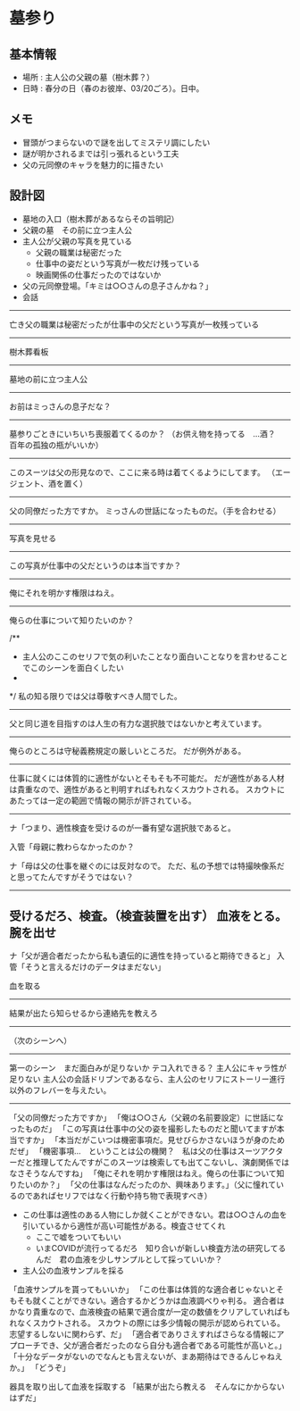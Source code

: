 # 墓参り
## 基本情報
* 場所 : 主人公の父親の墓（樹木葬？）
* 日時 : 春分の日（春のお彼岸、03/20ごろ）。日中。

## メモ
* 冒頭がつまらないので謎を出してミステリ調にしたい
* 謎が明かされるまでは引っ張れるという工夫
* 父の元同僚のキャラを魅力的に描きたい


## 設計図
* 墓地の入口（樹木葬があるならその旨明記）
* 父親の墓　その前に立つ主人公
* 主人公が父親の写真を見ている
  * 父親の職業は秘密だった
  * 仕事中の姿だという写真が一枚だけ残っている
  * 映画関係の仕事だったのではないか
* 父の元同僚登場。「キミは○○さんの息子さんかね？」
* 会話

-----------------------------------------------------------------
亡き父の職業は秘密だったが仕事中の父だという写真が一枚残っている

---
樹木葬看板

---
墓地の前に立つ主人公

---
お前はミっさんの息子だな？

------
墓参りごときにいちいち喪服着てくるのか？
（お供え物を持ってる　…酒？　百年の孤独の瓶がいいか）

---
このスーツは父の形見なので、ここに来る時は着てくるようにしてます。
（エージェント、酒を置く）

---
父の同僚だった方ですか。
ミっさんの世話になったものだ。（手を合わせる）

---
写真を見せる

---
この写真が仕事中の父だというのは本当ですか？

------
俺にそれを明かす権限はねえ。

---
俺らの仕事について知りたいのか？


/**
 * 主人公のここのセリフで気の利いたことなり面白いことなりを言わせることでこのシーンを面白くしたい
 * 
 */
 私の知る限りでは父は尊敬すべき人間でした。


---
父と同じ道を目指すのは人生の有力な選択肢ではないかと考えています。

---
俺らのところは守秘義務規定の厳しいところだ。
だが例外がある。

------
仕事に就くには体質的に適性がないとそもそも不可能だ。
だが適性がある人材は貴重なので、適性があると判明すればもれなくスカウトされる。
スカウトにあたっては一定の範囲で情報の開示が許されている。

---
ナ「つまり、適性検査を受けるのが一番有望な選択肢であると。

入管「母親に教わらなかったのか？

ナ「母は父の仕事を継ぐのには反対なので。
ただ、私の予想では特撮映像系だと思ってたんですがそうではない？

---
受けるだろ、検査。（検査装置を出す）
血液をとる。腕を出せ
---

ナ「父が適合者だったから私も遺伝的に適性を持っていると期待できると」
入管「そうと言えるだけのデータはまだない」

血を取る

---
結果が出たら知らせるから連絡先を教えろ

------
（次のシーンへ）





-----------------------------------------------------------------
第一のシーン　まだ面白みが足りないか
テコ入れできる？
主人公にキャラ性が足りない
主人公の会話ドリブンであるなら、主人公のセリフにストーリー進行以外のフレバーを与えたい。

-----------------------------------------------------------------















「父の同僚だった方ですか」
「俺は○○さん（父親の名前要設定）に世話になったものだ」
「この写真は仕事中の父の姿を撮影したものだと聞いてますが本当ですか」
「本当だがこいつは機密事項だ。見せびらかさないほうが身のためだぜ」
「機密事項…　ということは公の機関？　私は父の仕事はスーツアクターだと推理してたんですがこのスーツは検索しても出てこないし、演劇関係ではなさそうなんですね」
「俺にそれを明かす権限はねえ。俺らの仕事について知りたいのか？」
「父の仕事はなんだったのか、興味あります。」（父に憧れているのであればセリフではなく行動や持ち物で表現すべき）

  * この仕事は適性のある人物にしか就くことができない。君は○○さんの血を引いているから適性が高い可能性がある。検査させてくれ
    * ここで嘘をついてもいい
    * いまCOVIDが流行ってるだろ　知り合いが新しい検査方法の研究してるんだ　君の血液を少しサンプルとして採っていいか？
  * 主人公の血液サンプルを採る

「血液サンプルを貰ってもいいか」
「この仕事は体質的な適合者じゃないとそもそも就くことができない。適合するかどうかは血液調べりゃ判る。
適合者はかなり貴重なので、血液検査の結果で適合度が一定の数値をクリアしていればもれなくスカウトされる。
スカウトの際には多少情報の開示が認められている。志望するしないに関わらず、だ」
「適合者でありさえすればさらなる情報にアプローチでき、父が適合者だったのなら自分も適合者である可能性が高いと。」
「十分なデータがないのでなんとも言えないが、まあ期待はできるんじゃねえか。」
「どうぞ」

器具を取り出して血液を採取する
「結果が出たら教える　そんなにかからないはずだ」
